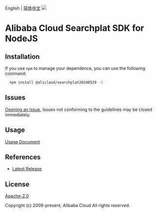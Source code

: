 English | [简体中文](README-CN.md)
![](https://aliyunsdk-pages.alicdn.com/icons/AlibabaCloud.svg)

# Alibaba Cloud Searchplat SDK for NodeJS

## Installation
If you use `npm` to manage your dependence, you can use the following command:

```sh
  npm install @alicloud/searchplat20240529 -S
```

## Issues
[Opening an Issue](https://github.com/aliyun/alibabacloud-typescript-sdk/issues/new), Issues not conforming to the guidelines may be closed immediately.

## Usage
[Usage Document](https://github.com/aliyun/alibabacloud-typescript-sdk/blob/master/docs/Usage-EN.md#quick-examples)

## References
* [Latest Release](https://github.com/aliyun/alibabacloud-typescript-sdk/)

## License
[Apache-2.0](http://www.apache.org/licenses/LICENSE-2.0)

Copyright (c) 2009-present, Alibaba Cloud All rights reserved.
